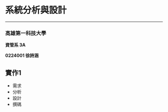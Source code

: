 # 系統分析與設計 #

----------

### 高雄第一科技大學 ###

**資管系 3A**

**0224001 徐詩涵**


## 實作1 ##

- 需求
- 分析
- 設計
- 撰碼
